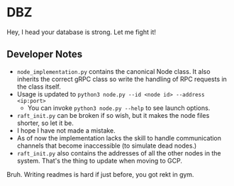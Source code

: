 # DBZ

Hey, I head your database is strong. Let me fight it!

## Developer Notes

- `node_implementation.py` contains the canonical Node class.
It also inherits the correct gRPC class so write the handling
of RPC requests in the class itself.
- Usage is updated to `python3 node.py --id <node id> --address <ip:port>`
  - You can invoke `python3 node.py --help` to see launch options.
- `raft_init.py` can be broken if so wish, but it makes the node
files shorter, so let it be.
- I hope I have not made a mistake.
- As of now the implementation lacks the skill to handle
communication channels that become inaccessible (to simulate
dead nodes.)
- `raft_init.py` also contains the addresses of all the other
nodes in the system. That's the thing to update when
moving to GCP.

Bruh. Writing readmes is hard if just before, you got rekt in gym.
